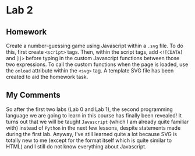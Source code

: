 # Lab 2

## Homework

Create a number-guessing game using Javascript within a ```.svg``` file.  To do this, first create ```<script>``` tags.  Then, within the script tags, add ```<![CDATA[``` and ```]]>``` before typing in the custom Javascript functions between those two expressions.  To call the custom functions when the page is loaded, use the ```onload``` attribute within the ```<svg>``` tag.  A template SVG file has been created to aid the homework task.

## My Comments

So after the first two labs (Lab 0 and Lab 1), the second programming language we are going to learn in this course has finally been revealed!  It turns out that we will be taught ```Javascript``` (which I am already quite familiar with) instead of ```Python``` in the next few lessons, despite statements made during the first lab.  Anyway, I've still learned quite a lot because SVG is totally new to me (except for the format itself which is quite similar to HTML) and I still do not know everything about Javascript.
